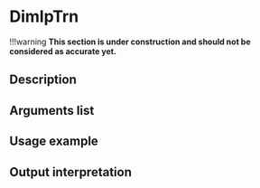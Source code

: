 # DimlpTrn

!!!warning
    **This section is under construction and should not be considered as accurate yet.**

## Description

## Arguments list

## Usage example

## Output interpretation